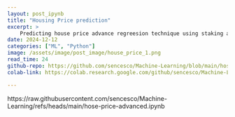 ```yaml
---
layout: post_ipynb
title: "Housing Price prediction"
excerpt: >
    Predicting house price advance regreesion technique using staking and blending a model.
date: 2024-12-12
categories: ["ML", "Python"]
image: /assets/image/post_image/house_price_1.png
read_time: 24
github-repo: https://github.com/sencesco/Machine-Learning/blob/main/hose-price-advanced.ipynb
colab-link: https://colab.research.google.com/github/sencesco/Machine-Learning/blob/main/hose-price-advanced.ipynb

---
```


<div id="notebook-content">
    https://raw.githubusercontent.com/sencesco/Machine-Learning/refs/heads/main/hose-price-advanced.ipynb
</div>